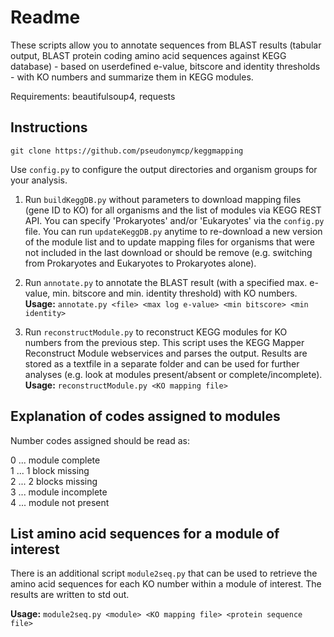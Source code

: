 # Readme
These scripts allow you to annotate sequences from BLAST results (tabular output, BLAST protein coding amino acid sequences against KEGG database) - based on userdefined e-value, bitscore and identity thresholds - with KO numbers and summarize them in KEGG modules.  

Requirements: beautifulsoup4, requests  
  
## Instructions
```git clone https://github.com/pseudonymcp/keggmapping```

Use ```config.py``` to configure the output directories and organism groups for your analysis.  

1. Run ```buildKeggDB.py``` without parameters to download mapping files (gene ID to KO) for all organisms and the list of modules via KEGG REST API. You can specify 'Prokaryotes' and/or 'Eukaryotes' via the ```config.py``` file. You can run ```updateKeggDB.py``` anytime to re-download a new version of the module list and to update mapping files for organisms that were not included in the last download or should be remove (e.g. switching from Prokaryotes and Eukaryotes to Prokaryotes alone).  

2. Run ```annotate.py``` to annotate the BLAST result (with a specified max. e-value, min. bitscore and min. identity threshold) with KO numbers.  
__Usage:__ ```annotate.py <file> <max log e-value> <min bitscore> <min identity>```  

3. Run ```reconstructModule.py``` to reconstruct KEGG modules for KO numbers from the previous step. This script uses the KEGG Mapper Reconstruct Module webservices and parses the output. Results are stored as a textfile in a separate folder and can be used for further analyses (e.g. look at modules present/absent or complete/incomplete).  
__Usage:__ ```reconstructModule.py <KO mapping file>```  
  
## Explanation of codes assigned to modules
Number codes assigned should be read as:  

0 ... module complete  
1 ... 1 block missing  
2 ... 2 blocks missing  
3 ... module incomplete  
4 ... module not present  

## List amino acid sequences for a module of interest
There is an additional script ```module2seq.py``` that can be used to retrieve the amino acid sequences for each KO number within a module of interest. The results are written to std out.  

__Usage:__ ```module2seq.py <module> <KO mapping file> <protein sequence file>```  
